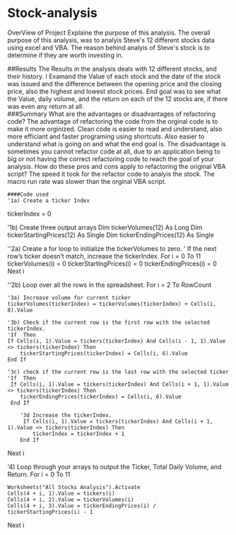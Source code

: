 # Stock-analysis
OverView of Project Explaine the purpose of this analysis. 
    The overall purpose of this analysis, was to analyis Steve's 12 different stocks data using excel and VBA. The reason behind analyis of Steve's stock is to determine if they are worth investing in. 
    
##Results
    The Results in the analysis deals with 12 different stocks, and their history. I Examand the Value of each stock and the date of the stock was issued and the difference between the opening price and the closing price, also the highest and lowest stock prices. End goal was to see what the Value, daily volume, and the return on each of the 12 stocks are, if there was even any return at all.  
###Summary 
    What are the advantages or disadvantages of refactoring code? The advantage of refactoring the code from the orginal code is to make it more orginized. Clean code is easier to read and understand, also more efficiant and faster programing using shortcuts. Also easier to understand what is going on and what the end goal is. The disadvantage is sometimes you cannot refactor code at all, due to an application being to big or not having the correct refactoring code to reach the goal of your analysis. 
    How do these pros and cons apply to refactoring the original VBA script?
       The speed it took for the refactor code to analyis the stock. The macro run rate was slower than the orginal VBA script.
        

    ####Code used 
    '1a) Create a ticker Index
tickerIndex = 0

'1b) Create three output arrays
Dim tickerVolumes(12) As Long
Dim tickerStartingPrices(12) As Single
Dim tickerEndingPrices(12) As Single

''2a) Create a for loop to initialize the tickerVolumes to zero.
' If the next row’s ticker doesn’t match, increase the tickerIndex.
For i = 0 To 11
    tickerVolumes(i) = 0
    tickerStartingPrices(i) = 0
    tickerEndingPrices(i) = 0
Next i

''2b) Loop over all the rows in the spreadsheet.
For i = 2 To RowCount

    '3a) Increase volume for current ticker
    tickerVolumes(tickerIndex) = tickerVolumes(tickerIndex) + Cells(i, 8).Value
    
    '3b) Check if the current row is the first row with the selected tickerIndex.
    'If  Then
    If Cells(i, 1).Value = tickers(tickerIndex) And Cells(i - 1, 1).Value <> tickers(tickerIndex) Then
        tickerStartingPrices(tickerIndex) = Cells(i, 6).Value
    End If
    
    '3c) check if the current row is the last row with the selected ticker
    'If  Then
     If Cells(i, 1).Value = tickers(tickerIndex) And Cells(i + 1, 1).Value <> tickers(tickerIndex) Then
        tickerEndingPrices(tickerIndex) = Cells(i, 6).Value
     End If

        '3d Increase the tickerIndex.
         If Cells(i, 1).Value = tickers(tickerIndex) And Cells(i + 1, 1).Value <> tickers(tickerIndex) Then
            tickerIndex = tickerIndex + 1
        End If

Next i

'4) Loop through your arrays to output the Ticker, Total Daily Volume, and Return.
For i = 0 To 11
    
    Worksheets("All Stocks Analysis").Activate
    Cells(4 + i, 1).Value = tickers(i)
    Cells(4 + i, 2).Value = tickerVolumes(i)
    Cells(4 + i, 3).Value = tickerEndingPrices(i) / tickerStartingPrices(i) - 1
    
Next i

   
